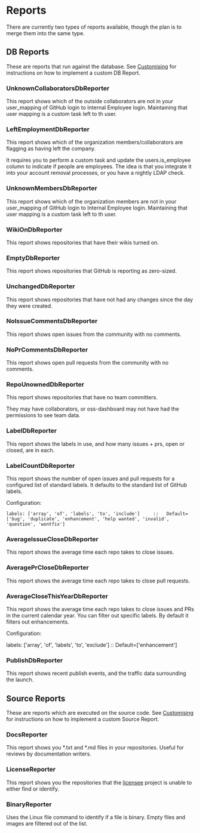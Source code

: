 # Reports

There are currently two types of reports available, though the plan is to merge them into the same type.

## DB Reports

These are reports that run against the database. See [Customising](Customising.md) for instructions on how to implement a custom DB Report.

### UnknownCollaboratorsDbReporter

This report shows which of the outside collaborators are not in your user_mapping of GitHub login to Internal Employee login. Maintaining that user mapping is a custom task left to th user.

### LeftEmploymentDbReporter

This report shows which of the organization members/collaborators are flagging as having left the company.

It requires you to perform a custom task and update the users.is_employee column to indicate if people are employees. The idea is that you integrate it into your account removal processes, or you have a nightly LDAP check.

### UnknownMembersDbReporter

This report shows which of the organization members are not in your user_mapping of GitHub login to Internal Employee login. Maintaining that user mapping is a custom task left to th user.

### WikiOnDbReporter

This report shows repositories that have their wikis turned on.

### EmptyDbReporter

This report shows repositories that GitHub is reporting as zero-sized.

### UnchangedDbReporter

This report shows repositories that have not had any changes since the day they were created.

### NoIssueCommentsDbReporter

This report shows open issues from the community with no comments.

### NoPrCommentsDbReporter

This report shows open pull requests from the community with no comments.

### RepoUnownedDbReporter

This report shows repositories that have no team committers.

They may have collaborators, or oss-dashboard may not have had the permissions to see team data.

### LabelDbReporter

This report shows the labels in use, and how many issues + prs, open or closed, are in each.

### LabelCountDbReporter

This report shows the number of open issues and pull requests for a configured list of standard labels. It defaults to the standard list of GitHub labels.

Configuration:

    labels: ['array', 'of', 'labels', 'to', 'include']     ::   Default=['bug', 'duplicate', 'enhancement', 'help wanted', 'invalid', 'question', 'wontfix']

### AverageIssueCloseDbReporter

This report shows the average time each repo takes to close issues.

### AveragePrCloseDbReporter

This report shows the average time each repo takes to close pull requests.

### AverageCloseThisYearDbReporter

This report shows the average time each repo takes to close issues and PRs in the current calendar year. You can filter out specific labels. By default it filters out enhancements.

Configuration:

  labels: ['array', 'of', 'labels', 'to', 'exclude']     ::   Default=['enhancement']

### PublishDbReporter

This report shows recent publish events, and the traffic data surrounding the launch.

## Source Reports

These are reports which are executed on the source code. See [Customising](Customising.md) for instructions on how to implement a custom Source Report.

### DocsReporter

This report shows you *.txt and *.md files in your repositories. Useful for reviews by documentation writers.

### LicenseReporter

This report shows you the repositories that the [licensee](https://github.com/benbalter/licensee) project is unable to either find or identify.

### BinaryReporter

Uses the Linux file command to identify if a file is binary. Empty files and images are filtered out of the list.

